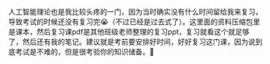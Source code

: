人工智能理论也是我比较头疼的一门，因为当时确实没有什么时间留给我来复习，导致考试的时候还没有复习完😭（不过已经是过去式了）。这里面的资料压缩包里是课本，然后复习课pdf是其他班级老师整理的复习ppt，复习就看这个就足够了，然后还有我的笔记。建议就是考前要安排好时间，好好复习这门课，因为说到底考试是不难的，但是很考验你的知识储备。🧐
